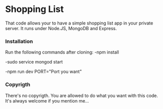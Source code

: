 # Shopping List
That code allows your to have a simple shopping list app in your private server. It runs under Node.JS, MongoDB and Express.


### Installation
Run the following commands after cloning:
-npm install

-sudo service mongod start

-npm run dev PORT="Port you want"


### Copyrigth
There's no copyrigth. You are allowed to do what you want with this code. It's always welcome if you mention me...
